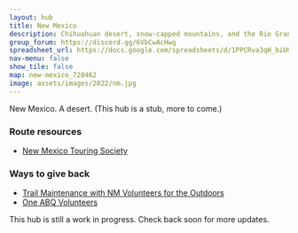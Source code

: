 ```yaml
---
layout: hub
title: New Mexico
description: Chihuahuan desert, snow-capped mountains, and the Rio Grande
group_forum: https://discord.gg/6VbCwAcHwg
spreadsheet_url: https://docs.google.com/spreadsheets/d/1PPCRva3qH_biUGHA_R2Lb4qJmxaNSvml1GtOPMqhUNs/gviz/tq?tqx=out:json&sheet=New_Mexico
nav-menu: false
show_tile: false
map: new-mexico_720462
image: assets/images/2022/nm.jpg
---
```


<p>New Mexico. A desert. (This hub is a stub, more to come.)</p>


<h3>Route resources</h3>

<ul>
    <li><a href="https://www.nmts.org/news.php">New Mexico Touring Society</a></li>
</ul>


<h3>Ways to give back</h3>

<ul>
    <li><a href="https://nmvfo.org/projects-and-events-calendar/">Trail Maintenance with NM Volunteers for the Outdoors</a></li>
    <li><a href="https://www.oneabqvolunteers.com/need/">One ABQ Volunteers</a></li>
</ul>


<p>This hub is still a work in progress. Check back soon for more updates.</p>